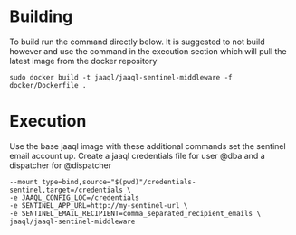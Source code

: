 # Building
To build run the command directly below. It is suggested to not build however and use the command in the execution section which will pull the latest image from the docker repository

    sudo docker build -t jaaql/jaaql-sentinel-middleware -f docker/Dockerfile .

# Execution
Use the base jaaql image with these additional commands set the sentinel email account up. Create a jaaql credentials file for user @dba and a dispatcher for @dispatcher

    --mount type=bind,source="$(pwd)"/credentials-sentinel,target=/credentials \
    -e JAAQL_CONFIG_LOC=/credentials
    -e SENTINEL_APP_URL=http://my-sentinel-url \
    -e SENTINEL_EMAIL_RECIPIENT=comma_separated_recipient_emails \
    jaaql/jaaql-sentinel-middleware
